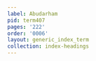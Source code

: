```yaml
---
label: Abudarham
pid: term407
pages: '222'
order: '0006'
layout: generic_index_term
collection: index-headings
---
```

